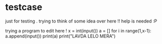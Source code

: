 # testcase
just for testing .
trying to think of some idea over here !! 
help is needed :P 


trying a program to edit here !
x = int(input())
a = []
for i in range(1,x-1):
      a.append(input())
print(a)
print("LAVDA LELO MERA")
      

